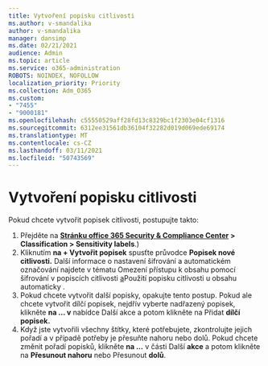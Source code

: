 ```yaml
---
title: Vytvoření popisku citlivosti
ms.author: v-smandalika
author: v-smandalika
manager: dansimp
ms.date: 02/21/2021
audience: Admin
ms.topic: article
ms.service: o365-administration
ROBOTS: NOINDEX, NOFOLLOW
localization_priority: Priority
ms.collection: Adm_O365
ms.custom:
- "7455"
- "9000181"
ms.openlocfilehash: c55550529aff28fd13c8329bc1f2303e04cf1316
ms.sourcegitcommit: 6312ee31561db36104f32282d019d069ede69174
ms.translationtype: MT
ms.contentlocale: cs-CZ
ms.lasthandoff: 03/11/2021
ms.locfileid: "50743569"
---
```

# <a name="create-a-sensitivity-label"></a>Vytvoření popisku citlivosti

Pokud chcete vytvořit popisek citlivosti, postupujte takto:

1. Přejděte na **[Stránku office 365 Security & Compliance Center](https://sip.protection.office.com/) > Classification > Sensitivity labels**.)
2. Kliknutím **na + Vytvořit popisek** spusťte průvodce **Popisek nové citlivosti.** Další informace o nastavení šifrování a [](https://docs.microsoft.com/microsoft-365/compliance/encryption-sensitivity-labels) automatickém označování najdete v tématu Omezení přístupu k obsahu pomocí šifrování v popiscích citlivosti [a](https://docs.microsoft.com/microsoft-365/compliance/apply-sensitivity-label-automatically)Použití popisku citlivosti u obsahu automaticky .
3. Pokud chcete vytvořit další popisky, opakujte tento postup. Pokud ale chcete vytvořit dílčí popisek, nejdřív vyberte nadřazený popisek, klikněte **na ... v** nabídce Další akce a potom klikněte na Přidat **dílčí popisek.**
4. Když jste vytvořili všechny štítky, které potřebujete, zkontrolujte jejich pořadí a v případě potřeby je přesuňte nahoru nebo dolů. Pokud chcete změnit pořadí popisků, klikněte **na ...** v části Další **akce** a potom klikněte na **Přesunout nahoru** nebo Přesunout **dolů**. 
